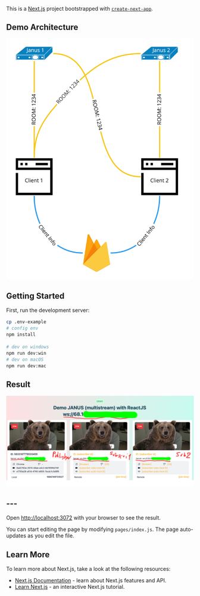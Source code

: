 This is a [Next.js](https://nextjs.org/) project bootstrapped with [`create-next-app`](https://github.com/vercel/next.js/tree/canary/packages/create-next-app).

## Demo Architecture
![Screenshot](doc/image/img-1.jpg)

## Getting Started
First, run the development server:

```bash
cp .env-example
# config env
npm install

# dev on windows
npm run dev:win
# dev on macOS
npm run dev:mac
```

## Result
![Screenshot](doc/image/img-2.jpg)

## ---
Open [http://localhost:3072](http://localhost:3072) with your browser to see the result.

You can start editing the page by modifying `pages/index.js`. The page auto-updates as you edit the file.

## Learn More

To learn more about Next.js, take a look at the following resources:

- [Next.js Documentation](https://nextjs.org/docs) - learn about Next.js features and API.
- [Learn Next.js](https://nextjs.org/learn) - an interactive Next.js tutorial.
